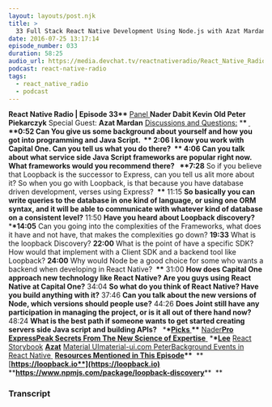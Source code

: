 ```yaml
---
layout: layouts/post.njk
title: >
  33 Full Stack React Native Development Using Node.js with Azat Mardan
date: 2016-07-25 13:17:14
episode_number: 033
duration: 58:25
audio_url: https://media.devchat.tv/reactnativeradio/React_Native_Radio_Episode_33.mp3
podcast: react-native-radio
tags:
  - react_native_radio
  - podcast
---
```


**React Native Radio | Episode 33\*\*** <u>Panel </u> **Nader Dabit Kevin Old Peter Piekarczyk** Special Guest: **Azat Mardan** <u>Discussions and Questions:</u> \***\* <u> </u> \*\***0:52** Can You give us some background about yourself and how you got into programming and Java Script. **&nbsp;\*\* **2:06** I know you work with Capital One. Can you tell us what you do there? **&nbsp;\*\*** 4:06 **Can you talk about what service side Java Script frameworks are popular right now. What frameworks would you recommend there?** &nbsp; \***\*7:28** So if you believe that Loopback is the successor to Express, can you tell us alit more about it? So when you go with Loopback, is that because you have database driven development, verses using Express? **&nbsp;\*\*** 11:15 **So basically you can write queries to the database in one kind of language, or using one ORM syntax, and it will be able to communicate with whatever kind of database on a consistent level?** 11:50 **Have you heard about Loopback discovery?** &nbsp; \***\*14:05** Can you going into the complexities of the Frameworks, what does it have and not have, that makes the complexities go down? **19:33** What is the loopback Discovery? **22:00** What is the point of have a specific SDK? How would that implement with a Client SDK and a backend tool like Loopback? **24:00** Why would Node be a good choice for some who wants a backend when developing in React Native? **&nbsp;\*\*** 31:00 **How does Capital One approach new technology like React Native? Are you guys using React Native at Capital One?** 34:04 **So what do you think of React Native? Have you build anything with it?** 37:46 **Can you talk about the new versions of Node, which versions should people use?** 44:26 **Does Joint still have any participation in managing the project, or is it all out of there hand now?** 48:24 **What is the best path if someone wants to get started creating servers side Java script and building APIs?** &nbsp; \***\*<u>Picks </u>\*\*** <u>Nader</u>**[Pro Express](http://www.apress.com/9781484200384)[Peak Secrets From The New Science of Expertise](https://www.amazon.com/Peak-Secrets-New-Science-Expertise-ebook/dp/B011H56MKS#nav-subnav)**<u> </u> \***\*<u>Lee</u>** [React Storybook](https://github.com/kadirahq/react-storybook) **<u>Azat</u>** <u>Material UI</u>[material-ui.com](http://material-ui.com)<u> </u><u>Peter</u><u>Background Events in React Native</u><u> </u> **<u>Resources Mentioned in This Episode</u>\*\*** &nbsp;**[**https://loopback.io**](https://loopback.io)**&nbsp; \*\***https://www.npmjs.com/package/loopback-discovery**** &nbsp;\*\*

### Transcript
